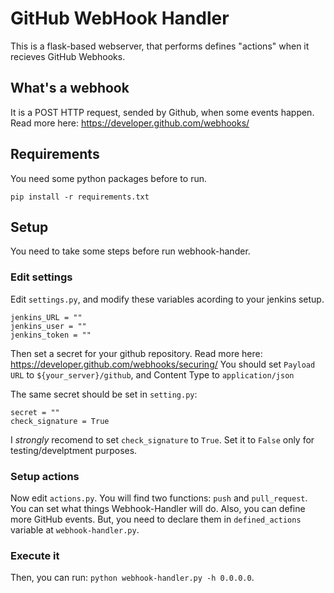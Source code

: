 # GitHub WebHook Handler

This is a flask-based webserver, that performs defines "actions" when it recieves GitHub Webhooks.

## What's a webhook

It is a POST HTTP request, sended by Github, when some events happen.
Read more here: https://developer.github.com/webhooks/

## Requirements

You need some python packages before to run.

```
pip install -r requirements.txt
```

## Setup

You need to take some steps before run webhook-hander.

### Edit settings

Edit `settings.py`, and modify these variables acording to your jenkins setup.

```
jenkins_URL = ""
jenkins_user = ""
jenkins_token = ""
```

Then set a secret for your github repository. Read more here: https://developer.github.com/webhooks/securing/
You should set `Payload URL` to `${your_server}/github`, and Content Type to `application/json`

The same secret should be set in `setting.py`:

```
secret = ""
check_signature = True
```

I *strongly* recomend to set `check_signature` to `True`. Set it to `False` only for testing/develptment purposes.

### Setup actions

Now edit `actions.py`. You will find two functions: `push` and `pull_request`. You can set what things Webhook-Handler will do.
Also, you can define more GitHub events. But, you need to declare them in `defined_actions` variable at `webhook-handler.py`.

### Execute it

Then, you can run: `python webhook-handler.py -h 0.0.0.0`.

